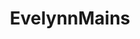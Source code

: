 ---
title: EvelynnMains
crosslinks:
- leagueoflegends
- UrgotMains
- LeagueOfVideos
- lol
- lux
- KoreanAdvice
- QuinnMains
---